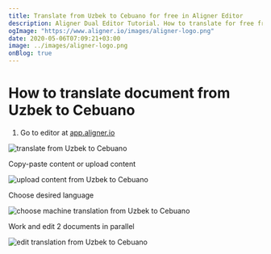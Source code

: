 ```yaml
---
title: Translate from Uzbek to Cebuano for free in Aligner Editor
description: Aligner Dual Editor Tutorial. How to translate for free from Uzbek to Cebuano. Aligner is multilingual document management platform. 
ogImage: "https://www.aligner.io/images/aligner-logo.png"
date: 2020-05-06T07:09:21+03:00
image: ../images/aligner-logo.png
onBlog: true
---
```


# How to translate document from Uzbek to Cebuano

1. Go to editor at [app.aligner.io](https://app.aligner.io "Aligner App web page")

![translate from Uzbek to Cebuano](../aligner-blank-editor.png "translate from Uzbek to Cebuano")

Copy-paste content or upload content

![upload content from Uzbek to Cebuano](../aligner-uploaded-document.png "upload content from Uzbek to Cebuano")

Choose desired language

![choose machine translation from Uzbek to Cebuano](../aligner-language-dropdown.png "choose machine translation from Uzbek to Cebuano")

Work and edit 2 documents in parallel

![edit translation from Uzbek to Cebuano](../aligner-double-sitded-editor.png "edit translation from Uzbek to Cebuano")

